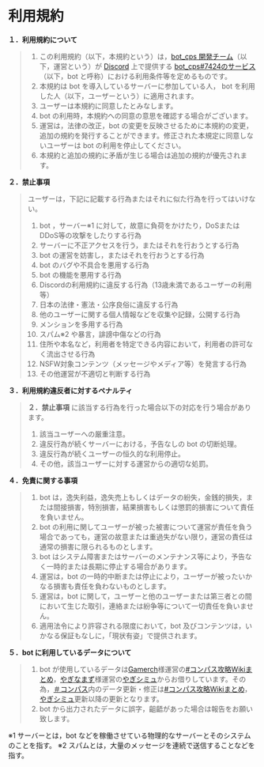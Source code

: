 # 利用規約

__１．利用規約について__
> 1. この利用規約（以下，本規約という）は，[bot_cps 開発チーム](https://twitter.com/bot_cps)（以下，運営という）が [Discord](https://discord.com/) 上で提供する [bot_cps#7424のサービス](https://discord.com/oauth2/authorize?client_id=776010907373010954&permissions=2048&scope=bot)（以下，bot と呼称）における利用条件等を定めるものです。
> 2. 本規約は bot を導入しているサーバーに参加している人， bot を利用した人（以下，ユーザーという）に適用されます。
> 3. ユーザーは本規約に同意したとみなします。
> 4. bot の利用時，本規約への同意の意思を確認する場合がございます。
> 5. 運営は，法律の改正，bot の変更を反映させるために本規約の変更，追加の規約を発行することができます。修正された本規定に同意しないユーザーは bot の利用を停止してください。
> 6. 本規約と追加の規約に矛盾が生じる場合は追加の規約が優先されます。

__２．禁止事項__
> ユーザーは，下記に記載する行為またはそれに似た行為を行ってはいけない。​​
> 1. bot ，サーバー※1 に​対して，故意に負荷をかけたり，DoSまたはDDoS等の攻撃をしたりする行為
> 2. サーバーに不正アクセスを行う，またはそれを行おうとする行為
> 3. bot の運営を妨害し，またはそれを行おうとする行為
> 4. bot のバグや不具合を悪用する行為
> 5. bot の機能を悪用する行為
> 6. Discordの利用規約に違反する行為​（13歳未満であるユーザーの利用等）
> 7. 日本の法律・憲法・公序良俗に違反する行為​​
> 8. 他のユーザーに関する個人情報などを収集や記録，公開する行為
> 9. メンションを多用する行為
> 10. スパム※2 や暴言，誹謗中傷などの行為
> 11. 住所や本名など，利用者を特定できる内容において，利用者の許可なく流出させる行為
> 12. NSFW対象コンテンツ（メッセージやメディア等）を発言する行為
> 13. その他運営が不適切と判断する行為

__３．利用規約違反者に対するペナルティ__
> __２．禁止事項__ に該当する行為を行った場合以下の対応を行う場合があります。
> 1. 該当ユーザーへの厳重注意。
> 2. 違反行為が続くサーバーにおける，予告なしの bot の切断処理。
> 3. 違反行為が続くユーザーの恒久的な利用停止。
> 4. その他，該当ユーザーに対する運営からの適切な処罰。

__４．免責に関する事項__
> 1. bot は，逸失利益，逸失売上もしくはデータの紛失，金銭的損失，または間接損害，特別損害，結果損害もしくは懲罰的損害について責任を負いません。
> 2. bot の利用に関してユーザーが被った被害について運営が責任を負う場合であっても，運営の故意または重過失がない限り，運営の責任は通常の損害に限られるものとします。
> 3. bot はシステム障害またはサーバーのメンテナンス等により，予告なく一時的または長期に停止する場合があります。
> 4. 運営は，bot の一時的中断または停止により，ユーザーが被ったいかなる損害も責任を負わないものとします。
> 5. 運営は，bot に関して，ユーザーと他のユーザーまたは第三者との間において生じた取引，連絡または紛争等について一切責任を負いません。
> 6. 適用法令により許容される限度において，bot 及びコンテンツは，いかなる保証もなしに，「現状有姿」で提供されます。

__５．bot に利用しているデータについて__
> 1. bot が使用しているデータは[Gamerch](https://gamerch.com/)様運営の[#コンパス攻略Wikiまとめ](https://compass.gamerch.com/)，[やぎなまず](https://twitter.com/yagi_compas)様運営の[やぎシミュ](http://yagi7mazu.webcrow.jp/compas-deck/)からお借りしています。その為，[＃コンパス](https://app.nhn-playart.com/compass/)内のデータ更新・修正は[#コンパス攻略Wikiまとめ](https://compass.gamerch.com/)，[やぎシミュ](http://yagi7mazu.webcrow.jp/compas-deck/)更新以降の更新となります。
> 2. bot から出力されたデータに誤字，齟齬があった場合は報告をお願い致します。

※1 サーバーとは，bot などを稼働させている物理的なサーバーとそのシステムのことを指す。
※2 スパムとは，大量のメッセージを連続で送信することなどを指す。
